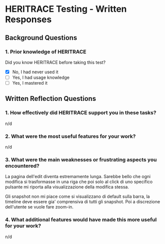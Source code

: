 # HERITRACE Testing - Written Responses

## Background Questions

### 1. Prior knowledge of HERITRACE
Did you know HERITRACE before taking this test?
- [X] No, I had never used it
- [ ] Yes, I had usage knowledge
- [ ] Yes, I mastered it

## Written Reflection Questions

### 1. How effectively did HERITRACE support you in these tasks?

n/d

### 2. What were the most useful features for your work?

n/d

### 3. What were the main weaknesses or frustrating aspects you encountered?

La pagina dell'edit diventa estremamente lunga. Sarebbe bello che ogni modifica si trasformasse in una riga che poi solo al click di uno specifico pulsante mi riporta alla visualizzazione della modifica stessa.

Gli snapshot non mi piace come si visualizzano di default sulla barra, la timeline deve essere gia' comprensiva di tutti gli snapshot. Poi a discrezione dell'utente se vuole fare zoom-in.

### 4. What additional features would have made this more useful for your work?

n/d